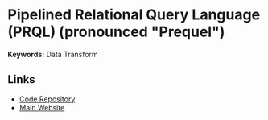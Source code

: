 # Pipelined Relational Query Language (PRQL) (pronounced "Prequel")

**Keywords:** Data Transform

## Links

- [Code Repository](https://github.com/PRQL/prql)
- [Main Website](https://prql-lang.org)
